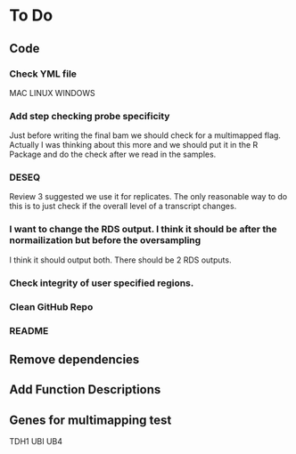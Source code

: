 # To Do

## Code

### Check YML file
MAC
LINUX
WINDOWS

### Add step checking probe specificity
Just before writing the final bam we should check for a multimapped flag.
  Actually I was thinking about this more and we should put it in the R Package and do the check after we read in the samples.

### DESEQ 
Review 3 suggested we use it for replicates. The only reasonable way to do this is to just check if the overall level of a transcript changes. 

### I want to change the RDS output. I think it should be after the normailization but before the oversampling
I think it should output both. There should be 2 RDS outputs.

### Check integrity of user specified regions.  

### Clean GitHub Repo

### README
## Remove dependencies
## Add Function Descriptions

## Genes for multimapping test
TDH1
UBI UB4
